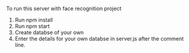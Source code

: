 To run this server with face recognition project 
1. Run npm install
2. Run npm start
3. Create databse of your own
4. Enter the details for your own databse in server.js after the comment line.



